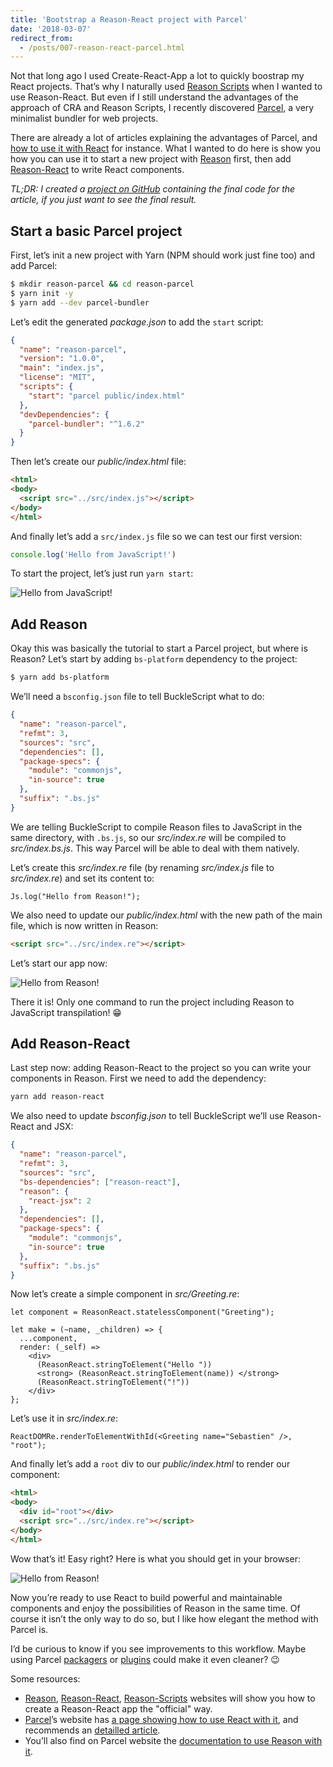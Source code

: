 ```yaml
---
title: 'Bootstrap a Reason-React project with Parcel'
date: '2018-03-07'
redirect_from:
  - /posts/007-reason-react-parcel.html
---
```


Not that long ago I used Create-React-App a lot to quickly boostrap my React projects. That’s why I naturally used [Reason Scripts](https://github.com/reasonml-community/reason-scripts) when I wanted to use Reason-React. But even if I still understand the advantages of the approach of CRA and Reason Scripts, I recently discovered [Parcel](https://parceljs.org/), a very minimalist bundler for web projects.

There are already a lot of articles explaining the advantages of Parcel, and [how to use it with React](http://blog.jakoblind.no/react-parcel/) for instance. What I wanted to do here is show you how you can use it to start a new project with [Reason](https://reasonml.github.io/) first, then add [Reason-React](https://github.com/reasonml/reason-react) to write React components.

<!--readmore-->

_TL;DR: I created a [project on GitHub](https://github.com/scastiel/parcel-reason-react) containing the final code for the article, if you just want to see the final result._

## Start a basic Parcel project

First, let’s init a new project with Yarn (NPM should work just fine too) and add Parcel:

```bash
$ mkdir reason-parcel && cd reason-parcel
$ yarn init -y
$ yarn add --dev parcel-bundler
```

Let’s edit the generated _package.json_ to add the `start` script:

```json
{
  "name": "reason-parcel",
  "version": "1.0.0",
  "main": "index.js",
  "license": "MIT",
  "scripts": {
    "start": "parcel public/index.html"
  },
  "devDependencies": {
    "parcel-bundler": "^1.6.2"
  }
}
```

Then let’s create our _public/index.html_ file:

```html
<html>
<body>
  <script src="../src/index.js"></script>
</body>
</html>
```

And finally let’s add a `src/index.js` file so we can test our first version:

```js
console.log('Hello from JavaScript!')
```

To start the project, let’s just run `yarn start`:

![Hello from JavaScript!](./reason-parcel-01.png)

## Add Reason

Okay this was basically the tutorial to start a Parcel project, but where is Reason? Let’s start by adding `bs-platform` dependency to the project:

```bash
$ yarn add bs-platform
```

We’ll need a `bsconfig.json` file to tell BuckleScript what to do:

```json
{
  "name": "reason-parcel",
  "refmt": 3,
  "sources": "src",
  "dependencies": [],
  "package-specs": {
    "module": "commonjs",
    "in-source": true
  },
  "suffix": ".bs.js"
}
```

We are telling BuckleScript to compile Reason files to JavaScript in the same directory, with `.bs.js`, so our _src/index.re_ will be compiled to _src/index.bs.js_. This way Parcel will be able to deal with them natively.

Let’s create this _src/index.re_ file (by renaming _src/index.js_ file to _src/index.re_) and set its content to:

```reason
Js.log("Hello from Reason!");
```

We also need to update our _public/index.html_ with the new path of the main file, which is now written in Reason:

```html
<script src="../src/index.re"></script>
```

Let’s start our app now:

![Hello from Reason!](reason-parcel-02.png)

There it is! Only one command to run the project including Reason to JavaScript transpilation! 😁

## Add Reason-React

Last step now: adding Reason-React to the project so you can write your components in Reason. First we need to add the dependency:

```bash
yarn add reason-react
```

We also need to update _bsconfig.json_ to tell BuckleScript we’ll use Reason-React and JSX:

```json
{
  "name": "reason-parcel",
  "refmt": 3,
  "sources": "src",
  "bs-dependencies": ["reason-react"],
  "reason": {
    "react-jsx": 2
  },
  "dependencies": [],
  "package-specs": {
    "module": "commonjs",
    "in-source": true
  },
  "suffix": ".bs.js"
}
```

Now let’s create a simple component in _src/Greeting.re_:

```reason
let component = ReasonReact.statelessComponent("Greeting");

let make = (~name, _children) => {
  ...component,
  render: (_self) =>
    <div>
      (ReasonReact.stringToElement("Hello "))
      <strong> (ReasonReact.stringToElement(name)) </strong>
      (ReasonReact.stringToElement("!"))
    </div>
};
```

Let’s use it in _src/index.re_:

```reason
ReactDOMRe.renderToElementWithId(<Greeting name="Sebastien" />, "root");
```

And finally let’s add a `root` div to our _public/index.html_ to render our component:

```html
<html>
<body>
  <div id="root"></div>
  <script src="../src/index.re"></script>
</body>
</html>
```

Wow that’s it! Easy right? Here is what you should get in your browser:

![Hello from Reason!](reason-parcel-03.png)

Now you’re ready to use React to build powerful and maintainable components and enjoy the possibilities of Reason in the same time. Of course it isn’t the only way to do so, but I like how elegant the method with Parcel is.

I’d be curious to know if you see improvements to this workflow. Maybe using Parcel [packagers](https://parceljs.org/packagers.html) or [plugins](https://parceljs.org/plugins.html) could make it even cleaner? 😉

Some resources:

- [Reason](https://reasonml.github.io), [Reason-React](https://reasonml.github.io/reason-react/), [Reason-Scripts](https://github.com/reasonml-community/reason-scripts) websites will show you how to create a Reason-React app the "official" way.
- [Parcel](https://parceljs.org)’s website has [a page showing how to use React with it](https://parceljs.org/recipes.html), and recommends an [detailled article](http://blog.jakoblind.no/react-parcel/).
- You’ll also find on Parcel website the [documentation to use Reason with it](https://parceljs.org/transforms.html#reasonml/bucklescript).
